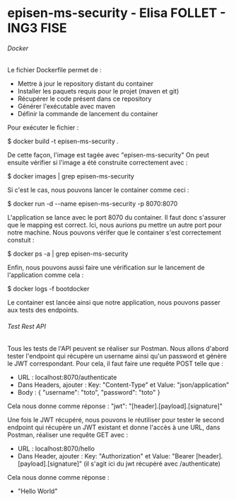 # episen-ms-security - Elisa FOLLET - ING3 FISE

###### Docker 

Le fichier Dockerfile permet de :
- Mettre à jour le repository distant du container
- Installer les paquets requis pour le projet (maven et git)
- Récupérer le code présent dans ce repository
- Générer l'exécutable avec maven
- Définir la commande de lancement du container

Pour exécuter le fichier :

$ docker build -t episen-ms-security .

De cette façon, l'image est tagée avec "episen-ms-security"
On peut ensuite vérifier si l'image a été construite correctement avec :

$ docker images | grep episen-ms-security

Si c'est le cas, nous pouvons lancer le container comme ceci :

$ docker run -d --name episen-ms-security -p 8070:8070 <id-image>

L'application se lance avec le port 8070 du container. Il faut donc s'assurer que le mapping est correct. Ici, nous aurions pu mettre un autre port pour notre machine.
Nous pouvons vérifer que le container s'est correctement constuit :

$ docker ps -a | grep episen-ms-security

Enfin, nous pouvons aussi faire une vérification sur le lancement de l'application comme cela :

$ docker logs -f bootdocker

Le container est lancée ainsi que notre application, nous pouvons passer aux tests des endpoints.


###### Test Rest API

Tous les tests de l'API peuvent se réaliser sur Postman. 
Nous allons d'abord tester l'endpoint qui récupère un username ainsi qu'un password et génère le JWT correspondant. Pour cela, il faut faire une requête POST telle que :
  - URL : localhost:8070/authenticate
  - Dans Headers, ajouter : Key: "Content-Type" et Value: "json/application"
  - Body : 
  {
    "username": "toto",
    "password": "toto"
  }
  
Cela nous donne comme réponse :
  "jwt": "[header].[payload].[signature]"
  
Une fois le JWT récupéré, nous pouvons le réutiliser pour tester le second endpoint qui récupère un JWT existant et donne l'accès à une URL, dans Postman, réaliser une requête GET avec :
  - URL : localhost:8070/hello
  - Dans Header, ajouter : Key: "Authorization" et Value: "Bearer [header].[payload].[signature]" (il s'agit ici du jwt récupéré avec /authenticate)
  
 Cela nous donne comme réponse :
  - "Hello World"
 
